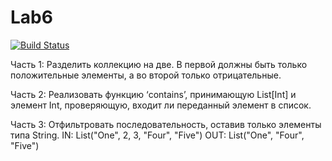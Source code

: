 # Lab6

[![Build Status](https://travis-ci.org/Zhdanboro/Lab6.svg?branch=master)](https://travis-ci.org/Zhdanboro/Lab6)

Часть 1: Разделить коллекцию на две. В первой должны быть только положительные элементы,
а во второй только отрицательные.

Часть 2: Реализовать функцию ‘contains’, принимающую List[Int] и элемент Int, проверяющую,
входит ли переданный элемент в список.

Часть 3: Отфильтровать последовательность, оставив только элементы типа String.
IN: List("One", 2, 3, "Four", "Five")
OUT: List("One", "Four", "Five")
